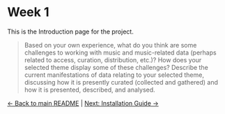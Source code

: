 # Week 1

This is the Introduction page for the project.

> Based on your own experience, what do you think are some challenges to working with music and music-related data (perhaps related to access, curation, distribution, etc.)? How does your selected theme display some of these challenges? Describe the current manifestations of data relating to your selected theme, discussing how it is presently curated (collected and gathered) and how it is presented, described, and analysed.

[← Back to main README](../README.md) | [Next: Installation Guide →](page2.md)
